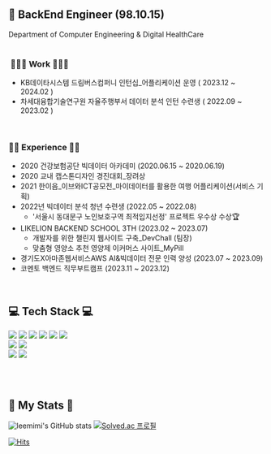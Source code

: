 
<div align="LEFT">

<!-- [header](https://capsule-render.vercel.app/api?type=wave&color=fadddd&height=260&section=header&text=Minizi's%20Github&fontColor=FFF&fontSize=90)
<div align="center"> -->
<br/>
 
##  💫  BackEnd Engineer (98.10.15)

 Department of Computer Engineering & Digital HealthCare </br></br>
 
 ###  👩🏻‍💻 Work 👩🏻‍💻
   - KB데이타시스템 드림버스컴퍼니 인턴십_어플리케이션 운영 ( 2023.12 ~ 2024.02 )
   - 차세대융합기술연구원 자율주행부서 데이터 분석 인턴 수련생 ( 2022.09 ~ 2023.02 )
</br>

 ### 👩‍💻 Experience 👩‍💻
   - 2020 건강보험공단 빅데이터 아카데미 (2020.06.15 ~ 2020.06.19)
   - 2020 교내 캡스톤디자인 경진대회_장려상
   - 2021 한이음_이브와ICT공모전_마이데이터를 활용한 여행 어플리케이션(서비스 기획)
   - 2022년 빅데이터 분석 청년 수련생 (2022.05 ~ 2022.08)</br>
     - '서울시 동대문구 노인보호구역 최적입지선정' 프로젝트 우수상 수상🏆
   - LIKELION BACKEND SCHOOL 3TH (2023.02 ~ 2023.07) </br>
     - 개발자를 위한 챌린지 웹사이트 구축_DevChall (팀장)
     - 맞춤형 영양소 추천 영양제 이커머스 사이트_MyPill
   - 경기도X아마존웹서비스AWS AI&빅데이터 전문 인력 양성 (2023.07 ~ 2023.09)
   - 코멘토 백엔드 직무부트캠프 (2023.11 ~ 2023.12)
</br>


## 💻 Tech Stack 💻

 <img src="https://img.shields.io/badge/Java-007396?style=flat-square&logo=Java&logoColor=white"/>
 <img src="https://img.shields.io/badge/Spring-00FF80?style=flat-square&logo=Spring&logoColor=white"/>
 <img src="https://img.shields.io/badge/mysql-4479A1?style=flat-square&logo=mysql&logoColor=white"/>
 <img src="https://img.shields.io/badge/Docker-4641D9?style=flat-square&logo=Docker&logoColor=white"/>
 <img src="https://img.shields.io/badge/Html-00CED1?style=flat-square&logo=HTML5&logoColor=white"/>
 <img src="https://img.shields.io/badge/Css-B0E0E6?style=flat-square&logo=CSS3&logoColor=white"/>
 </br>
 <img src="https://img.shields.io/badge/Python-3776AB?style=flat-square&logo=Python&logoColor=white"/> 
 <img src="https://img.shields.io/badge/pandas-3DB7CC?style=flat-square&logo=pandas&logoColor=white"/>
 </br>
 <img src="https://img.shields.io/badge/Git-F05032?style=flat-square&logo=Git&logoColor=white"/>
 <img src="https://img.shields.io/badge/Notion-FAFAD2?style=flat-square&logo=Notion&logoColor=white"/>
 
<br/><br/>

## 🌟 My Stats 🌟
<div align="LEFT">
 
![leemimi's GitHub stats](https://github-readme-stats.vercel.app/api?username=leemimi&hide_title=true&show_icons=true&include_all_commits=true&disable_animations=true&theme=vue)
[![Solved.ac 프로필](http://mazassumnida.wtf/api/v2/generate_badge?boj=mijeong1015)](https://solved.ac/mijeong1015)

<!-- [![Solved.ac 프로필](http://mazassumnida.wtf/api/v2/generate_badge?boj=mijeong1015)](https://solved.ac/mijeong1015) -->

[![Hits](https://hits.seeyoufarm.com/api/count/incr/badge.svg?url=https%3A%2F%2Fleemimi.github.io&count_bg=%23F6C6F9&title_bg=%23FF9797&icon=&icon_color=%23FB63F9&title=visit&edge_flat=false)](https://hits.seeyoufarm.com) 
 </div> 
 </div>
<!-- <img src="https://img.shields.io/badge/C-A8B9CC?style=flat-square&logo=C&logoColor=white"/> -->

